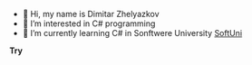 - 👋 Hi, my name is Dimitar Zhelyazkov
- 👀 I’m interested in C# programming 
- 🌱 I’m currently learning C# in Sonftwere University <a href="https://softuni.bg">SoftUni</a>

<b> Try </b>

<!---
DimitarZhelyazkov/DimitarZhelyazkov is a ✨ special ✨ repository because its `README.md` (this file) appears on your GitHub profile.
You can click the Preview link to take a look at your changes.
--->
